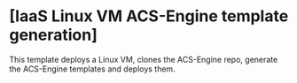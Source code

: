 # [IaaS Linux VM ACS-Engine template generation]

This template deploys a Linux VM, clones the ACS-Engine repo, generate the ACS-Engine templates and deploys them.



